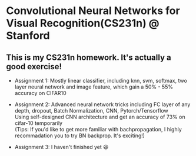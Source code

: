 # Convolutional Neural Networks for Visual Recognition(CS231n) @ Stanford
## This is my CS231n homework. It's actually a good exercise!
- Assignment 1: Mostly linear classifier, including knn, svm, softmax, two layer neural network and image feature, which gain a 50% - 55% accuracy on CIFAR10

- Assignment 2: Advanced neural network tricks including FC layer of any depth, dropout, Batch Normalization, CNN, Pytorch/Tensorflow <br>Using self-designed CNN architecture and get an accuracy of 73% on cifar-10 temporarily
<br>(Tips: If you'd like to get more familiar with bachpropagation, I highly recommadation you to try BN backprop. It's exciting!) 

- Assignment 3: I haven't finished yet :laughing:
